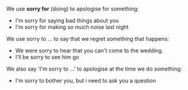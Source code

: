 We use **sorry for** (doing) to apologise for something:
- I'm sorry for saying bad things about you
- I'm sorry for making so much noise last night

We use sorry to ... to say that we regret something that happens:
- We were sorry to hear that you can't come to the wedding.
- I'll be sorry to see him go

We also say 'I'm sorry to ...' to apologise at the time we do something:
- I'm sorry to bother you, but i need to ask you a question